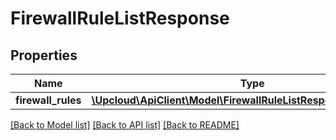 # FirewallRuleListResponse

## Properties
Name | Type | Description | Notes
------------ | ------------- | ------------- | -------------
**firewall_rules** | [**\Upcloud\ApiClient\Model\FirewallRuleListResponseFirewallRules**](FirewallRuleListResponseFirewallRules.md) |  | [optional] 

[[Back to Model list]](../../README.md#documentation-of-the-models) [[Back to API list]](../../README.md#documentation) [[Back to README]](../../README.md)


